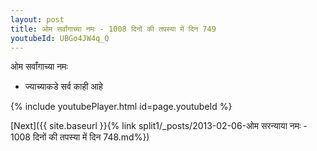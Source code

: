 ```yaml
---
layout: post
title: ओम सर्वांगाच्या नमः - 1008 दिनों की तपस्या में दिन 749
youtubeId: UBGo4JW4q_Q
---
```

 
 
 ओम सर्वांगाच्या नमः  
 
 -  ज्याच्याकडे सर्व काही आहे 
 
  
 
  
 
 
 
 
 
 


{% include youtubePlayer.html id=page.youtubeId %}
 
[Next]({{ site.baseurl }}{% link  split1/_posts/2013-02-06-ओम सरन्याया नमः - 1008 दिनों की तपस्या में दिन 748.md%})
 
